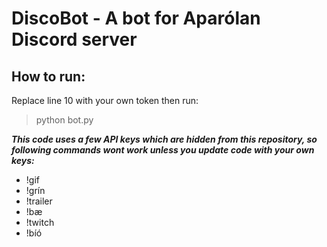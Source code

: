 # DiscoBot - A bot for Aparólan Discord server

## How to run:
  Replace line 10 with your own token then run:
  > python bot.py
   
___This code uses a few API keys which are hidden from this repository, so following commands wont work unless you update code with your own keys:___
* !gif
* !grín
* !trailer
* !bæ
* !twitch
* !bíó
